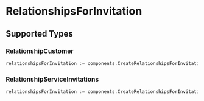 # RelationshipsForInvitation


## Supported Types

### RelationshipCustomer

```go
relationshipsForInvitation := components.CreateRelationshipsForInvitationRelationshipCustomer(components.RelationshipCustomer{/* values here */})
```

### RelationshipServiceInvitations

```go
relationshipsForInvitation := components.CreateRelationshipsForInvitationRelationshipServiceInvitations(components.RelationshipServiceInvitations{/* values here */})
```

